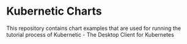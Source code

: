 # Kubernetic Charts

This repository contains chart examples that are used for running the tutorial process of Kubernetic - The Desktop Client for Kubernetes

